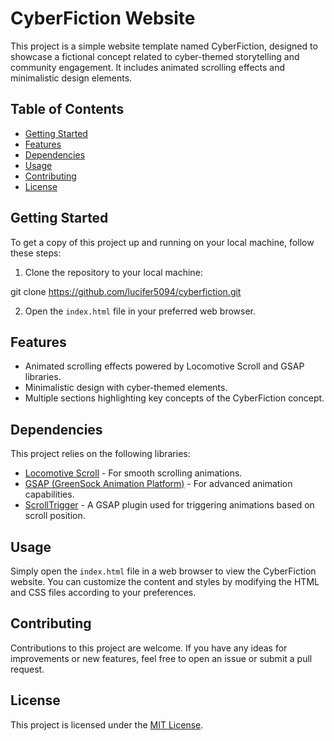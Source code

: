 # CyberFiction Website

This project is a simple website template named CyberFiction, designed to showcase a fictional concept related to cyber-themed storytelling and community engagement. It includes animated scrolling effects and minimalistic design elements.

## Table of Contents
- [Getting Started](#getting-started)
- [Features](#features)
- [Dependencies](#dependencies)
- [Usage](#usage)
- [Contributing](#contributing)
- [License](#license)

## Getting Started

To get a copy of this project up and running on your local machine, follow these steps:

1. Clone the repository to your local machine:
   
git clone https://github.com/lucifer5094/cyberfiction.git


2. Open the `index.html` file in your preferred web browser.

## Features

- Animated scrolling effects powered by Locomotive Scroll and GSAP libraries.
- Minimalistic design with cyber-themed elements.
- Multiple sections highlighting key concepts of the CyberFiction concept.

## Dependencies

This project relies on the following libraries:

- [Locomotive Scroll](https://github.com/locomotivemtl/locomotive-scroll) - For smooth scrolling animations.
- [GSAP (GreenSock Animation Platform)](https://greensock.com/gsap/) - For advanced animation capabilities.
- [ScrollTrigger](https://greensock.com/scrolltrigger/) - A GSAP plugin used for triggering animations based on scroll position.

## Usage

Simply open the `index.html` file in a web browser to view the CyberFiction website. You can customize the content and styles by modifying the HTML and CSS files according to your preferences.

## Contributing

Contributions to this project are welcome. If you have any ideas for improvements or new features, feel free to open an issue or submit a pull request.

## License

This project is licensed under the [MIT License](LICENSE).
